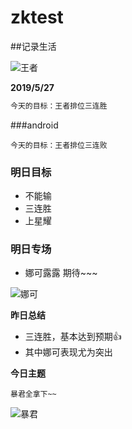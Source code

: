 ﻿# zktest

##记录生活

![王者](https://timgsa.baidu.com/timg?image&quality=80&size=b9999_10000&sec=1558950143543&di=eb70977d8b692788641f04326c8046ab&imgtype=0&src=http%3A%2F%2Fthumb10.jfcdns.com%2F2018-05%2Fbce5afa8743b2e39.jpeg)

**2019/5/27**

```php
今天的目标：王者排位三连胜
```

###android

`今天的目标：王者排位三连败`



### 明日目标

- 不能输
- 三连胜
- 上星耀



### 明日专场

- 娜可露露  期待~~~

![娜可](https://timgsa.baidu.com/timg?image&quality=80&size=b9999_10000&sec=1558959295070&di=0b3ec6f9c7c146ff518d924f6a45d1da&imgtype=0&src=http%3A%2F%2Fimg3.duitang.com%2Fuploads%2Fitem%2F201602%2F27%2F20160227144351_T5f8e.jpeg)



**昨日总结**

- 三连胜，基本达到预期👍
- 其中娜可表现尤为突出

**今日主题**

```
暴君全拿下~~
```

![暴君](https://timgsa.baidu.com/timg?image&quality=80&size=b9999_10000&sec=1559105411725&di=3250673be8539d39fd6cc1372546ce3f&imgtype=0&src=http%3A%2F%2Fn.sinaimg.cn%2Fsinacn%2Fw640h400%2F20180112%2F2994-fyqnicm0958449.jpg)

